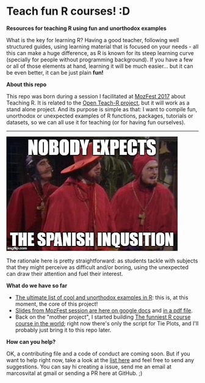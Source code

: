 # Teach fun R courses! :D
**Resources for teaching R using fun and unorthodox examples**

What is the key for learning R? Having a good teacher, following well structured guides, using learning material that is focused on your needs - all this can make a huge difference, as R is known for its steep learning curve (specially for people without programming background). If you have a few or all of those elements at hand, learning it will be much easier... but it can be even better, it can be just plain **fun!**

**About this repo**

This repo was born during a session I facilitated at [MozFest 2017](mozillafestival.org) about Teaching R. It is related to the [Open Teach-R project](https://github.com/marcosvital/teach-R-project), but it will work as a stand alone project. And its purpose is simple as that: I want to compile fun, unorthodox or unexpected examples of R functions, packages, tutorials or datasets, so we can all use it for teaching (or for having fun ourselves).

*** 
 
![](https://github.com/marcosvital/teach-r-fun/blob/master/images/spanish-inquisition.jpg)

The rationale here is pretty straightforward: as students tackle with subjects that they might perceive as difficult and/or boring, using the unexpected can draw their attention and fuel their interest.


**What do we have so far**

- [The ultimate list of cool and unorthodox examples in R](https://github.com/marcosvital/teach-r-fun/blob/master/The%20ultimate%20list%20of%20cool%20and%20unorthodox%20examples%20in%20R.md): this is, at this moment, the core of this project!
- [Slides from MozFest session are here on google docs](https://docs.google.com/presentation/d/1fEAvFY4vGtWdQDXU4akZLodbnHZdbz0uCYhLioE3ryE/edit?usp=sharing) and [in a pdf file](https://github.com/marcosvital/teach-r-fun/blob/master/docs/Teach-R-project-mozfest-2017.pdf).
- Back on the "mother project", I started building [The funniest R course course in the world](https://github.com/marcosvital/teach-R-project/tree/master/courses/en/Funniest%20R%20course); right now there's only the script for Tie Plots, and I'll probably just bring it to this repo later.

**How can you help?**

OK, a contributing file and a code of conduct are coming soon. But if you want to help right now, take a look at the [list here](https://github.com/marcosvital/teach-r-fun/blob/master/The%20ultimate%20list%20of%20cool%20and%20unorthodox%20examples%20in%20R.md) and feel free to send any suggestions. You can say hi creating a issue, send me an email at marcosvital at gmail or sending a PR here at GitHub. ;)